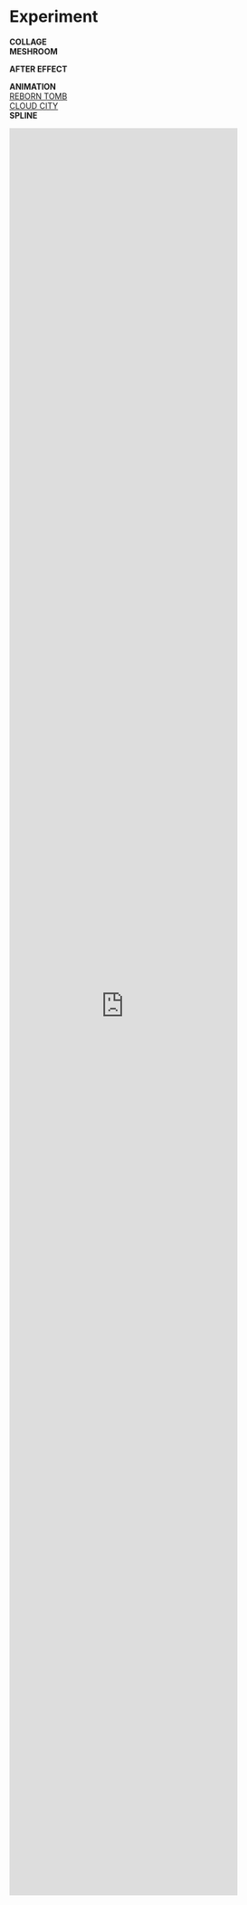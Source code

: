 
# Experiment
<strong>COLLAGE</strong>
<br>
<strong>MESHROOM</strong>

<strong>AFTER EFFECT</strong>

<strong>ANIMATION</strong>
 <br>
 [REBORN TOMB](https://www.youtube.com/watch?v=rl139z79WKI&list=PLcuUYa3FA_ejZMAtBNkN_NZVLdSl8lVjB&index=2) 
  <br>
 [CLOUD CITY](https://www.youtube.com/watch?v=rl139z79WKI&list=PLcuUYa3FA_ejZMAtBNkN_NZVLdSl8lVjB&index=2)
  <br>
<strong>SPLINE</strong>
<iframe src='https://my.spline.design/untitled-b7435cc6b46ec86b60459567ff80c3a7/' frameborder='0' width='80%' height='80%'></iframe>
